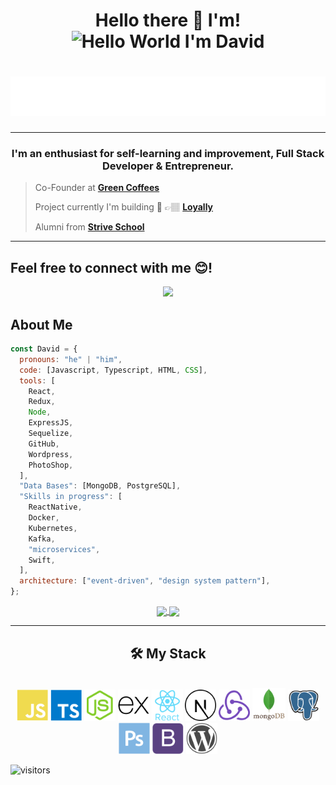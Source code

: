 <h1 align="center"> Hello there 👋 I'm! <img src="https://media.giphy.com/media/qcSlTCrrrFbNxi3GEX/source.gif" alt="Hello World I'm David" width="30"/> </h1>
<h1 align="center">
  <img src="https://raw.githubusercontent.com/Kravid-Z/Kravid-Z/master/David.svg" alt="David Zapata" />
</h1>

---

<div align= "center">
<h3>I'm an enthusiast for self-learning and improvement, Full Stack Developer & Entrepreneur.</h3>
</div>

> Co-Founder at <a href="https://www.greencoffees.es">**Green Coffees**</a>
>
> Project currently I'm building 🤩 👉🏽 <a href="https://loyally-app-demo.vercel.app">**Loyally**</a>
> 
> Alumni from <a href="https://strive.school/certificate/612f9d7690e6750018cfccc8">**Strive School**</a> 
---
<h2>Feel free to connect with me 😊!</h2>
<div align="center">
  <a href="https://www.linkedin.com/in/christiandavidzapata">
    <img src="https://img.shields.io/badge/linkedin-%230077B5.svg?&style=for-the-badge&logo=linkedin&logoColor=white" />
  </a>
</div>

<h2>About Me</h2>

```javascript
const David = {
  pronouns: "he" | "him",
  code: [Javascript, Typescript, HTML, CSS],
  tools: [
    React,
    Redux,
    Node,
    ExpressJS,
    Sequelize,
    GitHub,
    Wordpress,
    PhotoShop,
  ],
  "Data Bases": [MongoDB, PostgreSQL],
  "Skills in progress": [
    ReactNative,
    Docker,
    Kubernetes,
    Kafka,
    "microservices",
    Swift,
  ],
  architecture: ["event-driven", "design system pattern"],
};
```
<div align="center">
<a href="https://github.com/Kravid-Z/github-readme-stats">
  <img align="center" src="https://github-readme-stats.vercel.app/api/top-langs/?username=Kravid-Z&layout=compact" />
  <img align="center" src="https://github-readme-stats.vercel.app/api?username=Kravid-Z&count_private=true&show_icons=true&theme=gruvbox" />
</a>
</div>

---

<h2 align="center">🛠️ My Stack</h2>
<br>
<div align="center">
<img width="50" height="50" src="https://github.com/devicons/devicon/blob/master/icons/javascript/javascript-plain.svg" alt="JavaScript logo" />
<img width="50" height="50" src="https://github.com/devicons/devicon/blob/master/icons/typescript/typescript-plain.svg" alt="TypeScript logo" />
<img width="50" height="50" src="https://github.com/devicons/devicon/blob/master/icons/nodejs/nodejs-plain.svg" alt="node.js logo" />
<img width="50" height="50" src="https://github.com/devicons/devicon/blob/master/icons/express/express-original.svg" alt="express logo" />
<img width="50" height="50" src="https://github.com/devicons/devicon/blob/master/icons/react/react-original-wordmark.svg" alt="react.js logo" />
<img width="50" height="50" src="https://github.com/devicons/devicon/blob/master/icons/nextjs/nextjs-line.svg" alt="next.js logo" />
<img width="50" height="50" src="https://github.com/devicons/devicon/blob/master/icons/redux/redux-original.svg" alt="redux logo" />
<img width="53" height="53" src="https://github.com/devicons/devicon/blob/master/icons/mongodb/mongodb-original-wordmark.svg" alt="mongodb logo" />
<img width="50" height="50" src="https://github.com/devicons/devicon/blob/master/icons/postgresql/postgresql-original.svg" alt="postgresql logo" />
<img width="50" height="50" src="https://github.com/devicons/devicon/blob/master/icons/photoshop/photoshop-plain.svg" alt="phothoshop logo" />
<img width="50" height="50" src="https://github.com/devicons/devicon/blob/master/icons/bootstrap/bootstrap-plain.svg" alt="bootstrap logo" />
<img width="50" height="50" src="https://github.com/devicons/devicon/blob/master/icons/wordpress/wordpress-plain.svg" alt="wordpress logo" />
</div>


![visitors](https://visitor-badge.glitch.me/badge?page_id=Kravid-Z.Kravid-Z)
<!--
**Kravid-Z/Kravid-Z** is a ✨ _special_ ✨ repository because its `README.md` (this file) appears on your GitHub profile.

Here are some ideas to get you started:

- 🔭 I’m currently working on ...
- 🌱 I’m currently learning ...
- 👯 I’m looking to collaborate on ...
- 🤔 I’m looking for help with ...
- 💬 Ask me about ...
- 📫 How to reach me: ...
- 😄 Pronouns: ...
- ⚡ Fun fact: ...
-->
